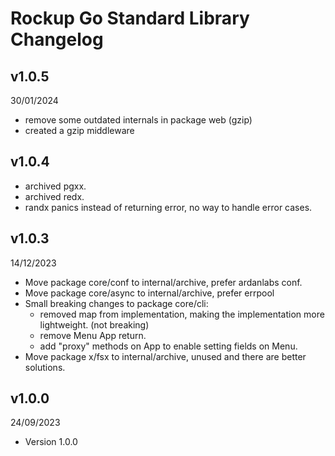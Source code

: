 # Rockup Go Standard Library Changelog

## v1.0.5
30/01/2024

- remove some outdated internals in package web (gzip)
- created a gzip middleware

## v1.0.4
- archived pgxx.
- archived redx.
- randx panics instead of returning error, no way to handle error cases.

## v1.0.3
14/12/2023

- Move package core/conf to internal/archive, prefer ardanlabs conf.
- Move package core/async to internal/archive, prefer errpool
- Small breaking changes to package core/cli:
    - removed map from implementation, making the implementation more lightweight. (not breaking)
    - remove Menu App return.
    - add "proxy" methods on App to enable setting fields on Menu.
- Move package x/fsx to internal/archive, unused and there are better solutions.

## v1.0.0
24/09/2023

- Version 1.0.0
